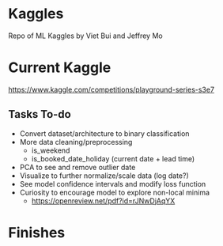 # Kaggles
Repo of ML Kaggles by Viet Bui and Jeffrey Mo

# Current Kaggle
https://www.kaggle.com/competitions/playground-series-s3e7

## Tasks To-do
* Convert dataset/architecture to binary classification
* More data cleaning/preprocessing
    * is_weekend
    * is_booked_date_holiday (current date + lead time)
* PCA to see and remove outlier date
* Visualize to further normalize/scale data (log date?)
* See model confidence intervals and modify loss function
* Curiosity to encourage model to explore non-local minima
    * https://openreview.net/pdf?id=rJNwDjAqYX

# Finishes

